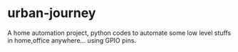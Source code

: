 # urban-journey
A home automation project, python codes to automate some low level stuffs in home,office anywhere... using GPIO pins.
